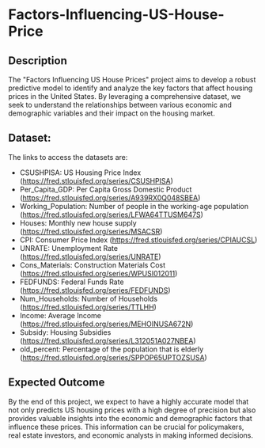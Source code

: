 # Factors-Influencing-US-House-Price
## Description


The "Factors Influencing US House Prices" project aims to develop a robust predictive model to identify and analyze the key factors that affect housing prices in the United States. By leveraging a comprehensive dataset, we seek to understand the relationships between various economic and demographic variables and their impact on the housing market.

## Dataset:
The links to access the datasets are:
- CSUSHPISA: US Housing Price Index (https://fred.stlouisfed.org/series/CSUSHPISA)
- Per_Capita_GDP: Per Capita Gross Domestic Product (https://fred.stlouisfed.org/series/A939RX0Q048SBEA)
- Working_Population: Number of people in the working-age population (https://fred.stlouisfed.org/series/LFWA64TTUSM647S)
- Houses: Monthly new house supply (https://fred.stlouisfed.org/series/MSACSR)
- CPI: Consumer Price Index (https://fred.stlouisfed.org/series/CPIAUCSL)
- UNRATE: Unemployment Rate (https://fred.stlouisfed.org/series/UNRATE)
- Cons_Materials: Construction Materials Cost (https://fred.stlouisfed.org/series/WPUSI012011)
- FEDFUNDS: Federal Funds Rate (https://fred.stlouisfed.org/series/FEDFUNDS)
- Num_Households: Number of Households (https://fred.stlouisfed.org/series/TTLHH)
- Income: Average Income (https://fred.stlouisfed.org/series/MEHOINUSA672N)
- Subsidy: Housing Subsidies (https://fred.stlouisfed.org/series/L312051A027NBEA)
- old_percent: Percentage of the population that is elderly (https://fred.stlouisfed.org/series/SPPOP65UPTOZSUSA)

## Expected Outcome
By the end of this project, we expect to have a highly accurate model that not only predicts US housing prices with a high degree of precision but also provides valuable insights into the economic and demographic factors that influence these prices. This information can be crucial for policymakers, real estate investors, and economic analysts in making informed decisions.
